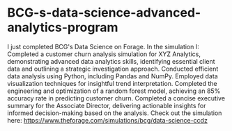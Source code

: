 # BCG-s-data-science-advanced-analytics-program
I just completed BCG's Data Science on Forage. In the simulation I:
Completed a customer churn analysis simulation for XYZ Analytics, demonstrating advanced data analytics skills, identifying essential client data and outlining a strategic investigation approach.
Conducted efficient data analysis using Python, including Pandas and NumPy. Employed data visualization techniques for insightful trend interpretation.
Completed the engineering and optimization of a random forest model, achieving an 85% accuracy rate in predicting customer churn.
Completed a concise executive summary for the Associate Director, delivering actionable insights for informed decision-making based on the analysis.
Check out the simulation here: https://www.theforage.com/simulations/bcg/data-science-ccdz

